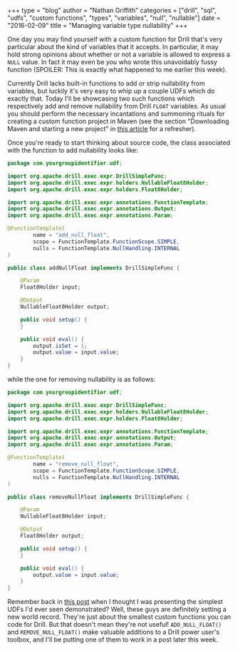 +++
type = "blog"
author = "Nathan Griffith"
categories = ["drill", "sql", "udfs", "custom functions", "types", "variables", "null", "nullable"]
date = "2016-02-09"
title = "Managing variable type nullability"
+++

One day you may find yourself with a custom function for Drill that's very particular about the kind of variables that
it accepts. In particular, it may hold strong opinions about whether or not a variable is allowed to express a `NULL`
value. In fact it may even be *you* who wrote this unavoidably fussy function (SPOILER: This is exactly what happened to
me earlier this week).

Currently Drill lacks built-in functions to add or strip nullability from variables, but luckily it's very easy to whip
up a couple UDFs which do exactly that. Today I'll be showcasing two such functions which respectively add and remove
nullability from Drill `FLOAT` variables. As usual you should perform the necessary incantations and summoning rituals
for creating a custom function project in Maven (see the section "Downloading Maven and starting a new project" in [this
article](http://www.dremio.com/blog/writing-a-custom-sql-function-for-sentiment-analysis/) for a refresher).

Once you're ready to start thinking about source code, the class associated with the function to add nullability looks
like:

```java
package com.yourgroupidentifier.udf;

import org.apache.drill.exec.expr.DrillSimpleFunc;
import org.apache.drill.exec.expr.holders.NullableFloat8Holder;
import org.apache.drill.exec.expr.holders.Float8Holder;

import org.apache.drill.exec.expr.annotations.FunctionTemplate;
import org.apache.drill.exec.expr.annotations.Output;
import org.apache.drill.exec.expr.annotations.Param;

@FunctionTemplate(
        name = "add_null_float",
        scope = FunctionTemplate.FunctionScope.SIMPLE,
        nulls = FunctionTemplate.NullHandling.INTERNAL
)

public class addNullFloat implements DrillSimpleFunc {

    @Param
    Float8Holder input;

    @Output
    NullableFloat8Holder output;

    public void setup() {
    }

    public void eval() {
        output.isSet = 1;
        output.value = input.value;
    }
}
```

while the one for removing nullability is as follows:

```java
package com.yourgroupidentifier.udf;

import org.apache.drill.exec.expr.DrillSimpleFunc;
import org.apache.drill.exec.expr.holders.NullableFloat8Holder;
import org.apache.drill.exec.expr.holders.Float8Holder;

import org.apache.drill.exec.expr.annotations.FunctionTemplate;
import org.apache.drill.exec.expr.annotations.Output;
import org.apache.drill.exec.expr.annotations.Param;

@FunctionTemplate(
        name = "remove_null_float",
        scope = FunctionTemplate.FunctionScope.SIMPLE,
        nulls = FunctionTemplate.NullHandling.INTERNAL
)

public class removeNullFloat implements DrillSimpleFunc {

    @Param
    NullableFloat8Holder input;

    @Output
    Float8Holder output;

    public void setup() {
    }

    public void eval() {
        output.value = input.value;
    }
}
```

Remember back in [this post](http://www.dremio.com/blog/writing-a-custom-sql-function-for-sentiment-analysis/) when I
thought I was presenting the simplest UDFs I'd ever seen demonstrated? Well, these guys are definitely setting a new
world record. They're just about the smallest custom functions you can code for Drill. But that doesn't mean they're not
useful! `ADD_NULL_FLOAT()` and `REMOVE_NULL_FLOAT()` make valuable additions to a Drill power user's toolbox, and I'll
be putting one of them to work in a post later this week.
